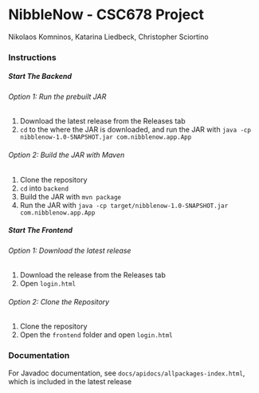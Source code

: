 # NibbleNow - CSC678 Project

Nikolaos Komninos,
Katarina Liedbeck,
Christopher Sciortino

### Instructions

##### Start The Backend 

###### Option 1: Run the prebuilt JAR

1. Download the latest release from the Releases tab
2. `cd` to the where the JAR is downloaded, and run the JAR with `java -cp nibblenow-1.0-SNAPSHOT.jar com.nibblenow.app.App`

###### Option 2: Build the JAR with Maven

1. Clone the repository
2. `cd` into `backend`
2. Build the JAR with `mvn package`
3. Run the JAR with `java -cp target/nibblenow-1.0-SNAPSHOT.jar com.nibblenow.app.App`

##### Start The Frontend

###### Option 1: Download the latest release

1. Download the release from the Releases tab
2. Open `login.html`

###### Option 2: Clone the Repository

1. Clone the repository
2. Open the `frontend` folder and open `login.html`

### Documentation

For Javadoc documentation, see `docs/apidocs/allpackages-index.html`, which is included in the latest release
